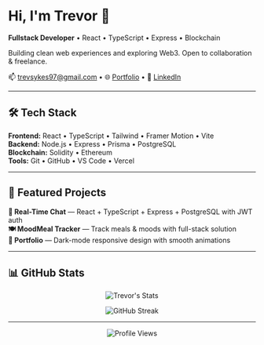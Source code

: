 # Hi, I'm Trevor 👋

**Fullstack Developer** • React • TypeScript • Express • Blockchain

Building clean web experiences and exploring Web3. Open to collaboration & freelance.

📫 trevsykes97@gmail.com • 🌐 [Portfolio](https://trevs-portfolio.vercel.app/) • 💼 [LinkedIn](https://linkedin.com/in/trevsykes)

---

## 🛠️ Tech Stack

**Frontend:** React • TypeScript • Tailwind • Framer Motion • Vite  
**Backend:** Node.js • Express • Prisma • PostgreSQL  
**Blockchain:** Solidity • Ethereum  
**Tools:** Git • GitHub • VS Code • Vercel

---

## 🚀 Featured Projects

**💬 Real-Time Chat** — React + TypeScript + Express + PostgreSQL with JWT auth  
**🍽️ MoodMeal Tracker** — Track meals & moods with full-stack solution  
**🎨 Portfolio** — Dark-mode responsive design with smooth animations

---

## 📊 GitHub Stats

<div align="center">
  
![Trevor's Stats](https://github-readme-stats.vercel.app/api?username=trev-sykes&show_icons=true&theme=tokyonight&hide_border=true&bg_color=0D1117&title_color=6366F1&icon_color=6366F1&text_color=C9D1D9&count_private=true&hide=contribs)

![GitHub Streak](https://github-readme-streak-stats.herokuapp.com/?user=trev-sykes&theme=tokyonight&hide_border=true&background=0D1117&ring=6366F1&fire=6366F1&currStreakLabel=6366F1)

</div>

---

<div align="center">

![Profile Views](https://komarev.com/ghpvc/?username=trev-sykes&color=6366f1&style=flat-square)

</div>
